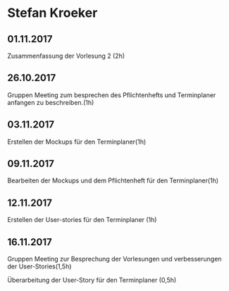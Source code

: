 # Stefan Kroeker

## 01.11.2017
Zusammenfassung der Vorlesung 2 (2h)

## 26.10.2017

Gruppen Meeting zum besprechen des Pflichtenhefts und Terminplaner anfangen zu beschreiben.(1h)

## 03.11.2017

Erstellen der Mockups für den Terminplaner(1h)

## 09.11.2017

Bearbeiten der Mockups und dem Pflichtenheft für den Terminplaner(1h)

## 12.11.2017

Erstellen der User-stories für den Terminplaner (1h)

## 16.11.2017

Gruppen Meeting zur Besprechung der Vorlesungen und verbesserungen der User-Stories(1,5h)

Überarbeitung der User-Story für den Terminplaner (0,5h)